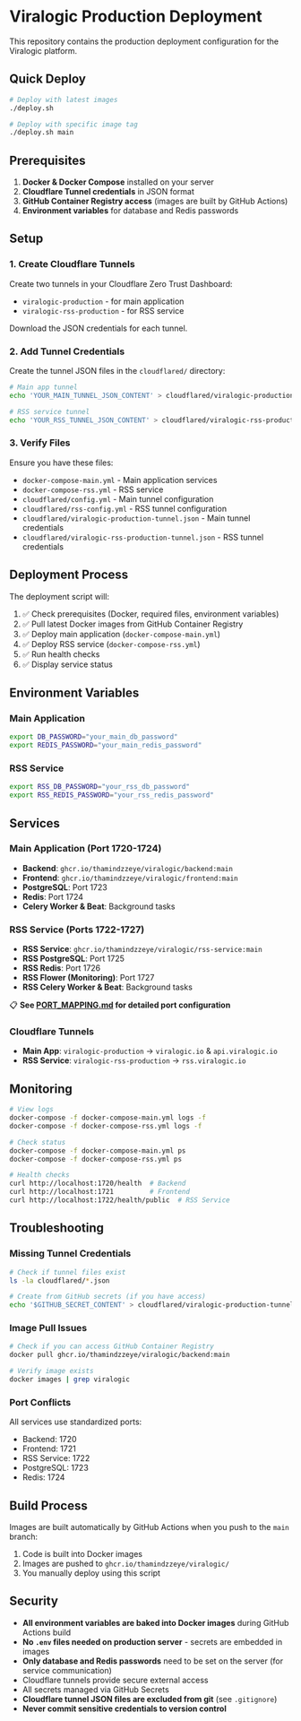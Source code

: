 # Viralogic Production Deployment

This repository contains the production deployment configuration for the Viralogic platform.

## Quick Deploy

```bash
# Deploy with latest images
./deploy.sh

# Deploy with specific image tag
./deploy.sh main
```

## Prerequisites

1. **Docker & Docker Compose** installed on your server
2. **Cloudflare Tunnel credentials** in JSON format
3. **GitHub Container Registry access** (images are built by GitHub Actions)
4. **Environment variables** for database and Redis passwords

## Setup

### 1. Create Cloudflare Tunnels

Create two tunnels in your Cloudflare Zero Trust Dashboard:
- `viralogic-production` - for main application
- `viralogic-rss-production` - for RSS service

Download the JSON credentials for each tunnel.

### 2. Add Tunnel Credentials

Create the tunnel JSON files in the `cloudflared/` directory:

```bash
# Main app tunnel
echo 'YOUR_MAIN_TUNNEL_JSON_CONTENT' > cloudflared/viralogic-production-tunnel.json

# RSS service tunnel  
echo 'YOUR_RSS_TUNNEL_JSON_CONTENT' > cloudflared/viralogic-rss-production-tunnel.json
```

### 3. Verify Files

Ensure you have these files:
- `docker-compose-main.yml` - Main application services
- `docker-compose-rss.yml` - RSS service
- `cloudflared/config.yml` - Main tunnel configuration
- `cloudflared/rss-config.yml` - RSS tunnel configuration
- `cloudflared/viralogic-production-tunnel.json` - Main tunnel credentials
- `cloudflared/viralogic-rss-production-tunnel.json` - RSS tunnel credentials

## Deployment Process

The deployment script will:

1. ✅ Check prerequisites (Docker, required files, environment variables)
2. ✅ Pull latest Docker images from GitHub Container Registry
3. ✅ Deploy main application (`docker-compose-main.yml`)
4. ✅ Deploy RSS service (`docker-compose-rss.yml`)
5. ✅ Run health checks
6. ✅ Display service status

## Environment Variables

### Main Application
```bash
export DB_PASSWORD="your_main_db_password"
export REDIS_PASSWORD="your_main_redis_password"
```

### RSS Service
```bash
export RSS_DB_PASSWORD="your_rss_db_password"
export RSS_REDIS_PASSWORD="your_rss_redis_password"
```

## Services

### Main Application (Port 1720-1724)
- **Backend**: `ghcr.io/thamindzzeye/viralogic/backend:main`
- **Frontend**: `ghcr.io/thamindzzeye/viralogic/frontend:main`
- **PostgreSQL**: Port 1723
- **Redis**: Port 1724
- **Celery Worker & Beat**: Background tasks

### RSS Service (Ports 1722-1727)
- **RSS Service**: `ghcr.io/thamindzzeye/viralogic/rss-service:main`
- **RSS PostgreSQL**: Port 1725
- **RSS Redis**: Port 1726
- **RSS Flower (Monitoring)**: Port 1727
- **RSS Celery Worker & Beat**: Background tasks

📋 **See [PORT_MAPPING.md](PORT_MAPPING.md) for detailed port configuration**

### Cloudflare Tunnels
- **Main App**: `viralogic-production` → `viralogic.io` & `api.viralogic.io`
- **RSS Service**: `viralogic-rss-production` → `rss.viralogic.io`

## Monitoring

```bash
# View logs
docker-compose -f docker-compose-main.yml logs -f
docker-compose -f docker-compose-rss.yml logs -f

# Check status
docker-compose -f docker-compose-main.yml ps
docker-compose -f docker-compose-rss.yml ps

# Health checks
curl http://localhost:1720/health  # Backend
curl http://localhost:1721         # Frontend
curl http://localhost:1722/health/public  # RSS Service
```

## Troubleshooting

### Missing Tunnel Credentials
```bash
# Check if tunnel files exist
ls -la cloudflared/*.json

# Create from GitHub secrets (if you have access)
echo '$GITHUB_SECRET_CONTENT' > cloudflared/viralogic-production-tunnel.json
```

### Image Pull Issues
```bash
# Check if you can access GitHub Container Registry
docker pull ghcr.io/thamindzzeye/viralogic/backend:main

# Verify image exists
docker images | grep viralogic
```

### Port Conflicts
All services use standardized ports:
- Backend: 1720
- Frontend: 1721  
- RSS Service: 1722
- PostgreSQL: 1723
- Redis: 1724

## Build Process

Images are built automatically by GitHub Actions when you push to the `main` branch:
1. Code is built into Docker images
2. Images are pushed to `ghcr.io/thamindzzeye/viralogic/`
3. You manually deploy using this script

## Security

- **All environment variables are baked into Docker images** during GitHub Actions build
- **No `.env` files needed on production server** - secrets are embedded in images
- **Only database and Redis passwords** need to be set on the server (for service communication)
- Cloudflare tunnels provide secure external access
- All secrets managed via GitHub Secrets
- **Cloudflare tunnel JSON files are excluded from git** (see `.gitignore`)
- **Never commit sensitive credentials to version control**
